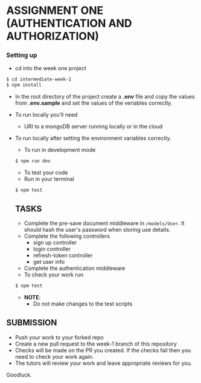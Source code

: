 #   ASSIGNMENT ONE (AUTHENTICATION AND AUTHORIZATION)


### Setting up
- cd into the week one project 
```bash
$ cd intermediate-week-1
$ npm install
```
- In the root directory of the project create a **.env** file and copy the values from **.env.sample** and set the values of the veriables correctly.
- To run locally you'll need 
  - URI to a mongoDB server running locally or in the cloud
- To run locally after setting the environment variables correctly.
  - To run in development mode
  ```bash
  $ npm run dev
  ```
  - To test your code 
   - Run in your terminal
   ```bashD
  $ npm test
  ```

  ## TASKS
  - Complete the pre-save document middleware in ```/models/User```. It should hash the user's password when storing use details.
  - Complete the following controllers
    - sign up controller
    - login controller
    - refresh-token controller
    - get user info
  - Complete the authentication middleware
  - To check your work run 
  ```bash
  $ npm test
  ```
  - **NOTE**:
    - Do not make changes to the test scripts

## SUBMISSION
- Push your work to your forked repo
- Create a new pull request to the week-1 branch of this repository
- Checks will be made on the PR you created. If the checks fail then you need to check your work again.
- The tutors will review your work and leave appropriate reviews for you.

Goodluck.
